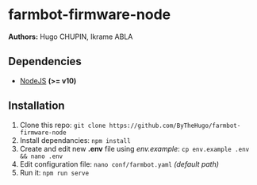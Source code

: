 # farmbot-firmware-node

**Authors:** Hugo CHUPIN, Ikrame ABLA

## Dependencies

- [NodeJS](https://nodejs.org/en/) **(>= v10)**

## Installation

1. Clone this repo: `git clone https://github.com/ByTheHugo/farmbot-firmware-node`
2. Install dependancies: `npm install`
3. Create and edit new **.env** file using *env.example*: `cp env.example .env && nano .env`
4. Edit configuration file: `nano conf/farmbot.yaml` *(default path)*
3. Run it: `npm run serve`

